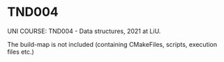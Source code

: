 # TND004
UNI COURSE: TND004 - Data structures, 2021 at LiU.

The build-map is not included (containing CMakeFiles, scripts, execution files etc.)
